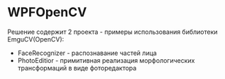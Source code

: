 # WPFOpenCV

Решение содержит 2 проекта - примеры использования библиотеки EmguCV(OpenCV):
- FaceRecognizer - распознавание частей лица
- PhotoEditior - примитивная реализация морфологических трансформаций в виде фоторедактора

